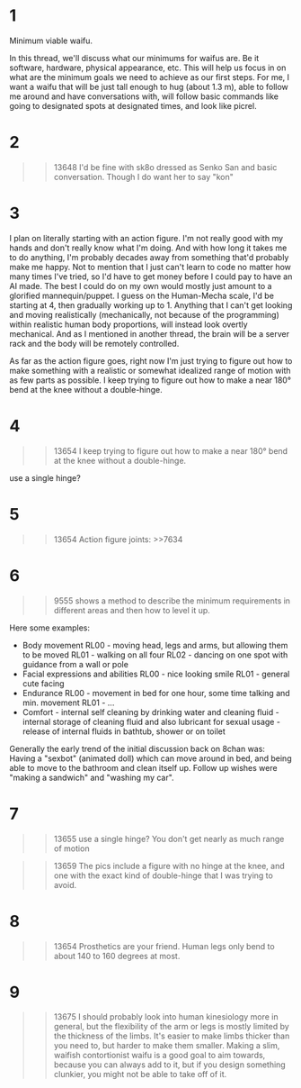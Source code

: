 # 1
Minimum viable waifu.

In this thread, we'll discuss what our minimums for waifus are. Be it software, hardware, physical appearance, etc. This will help us focus in on what are the minimum goals we need to achieve as our first steps. For me, I want a waifu that will be just tall enough to hug (about 1.3 m), able to follow me around and have conversations with, will follow basic commands like going to designated spots at designated times, and look like picrel.

# 2
>>13648
I'd be fine with sk8o dressed as Senko San and basic conversation. Though I do want her to say "kon"

# 3
I plan on literally starting with an action figure. I'm not really good with my hands and don't really know what I'm doing. And with how long it takes me to do anything, I'm probably decades away from something that'd probably make me happy. Not to mention that I just can't learn to code no matter how many times I've tried, so I'd have to get money before I could pay to have an AI made. The best I could do on my own would mostly just amount to a glorified mannequin/puppet. I guess on the Human-Mecha scale, I'd be starting at 4, then gradually working up to 1. Anything that I can't get looking and moving realistically (mechanically, not because of the programming) within realistic human body proportions, will instead look overtly mechanical. And as I mentioned in another thread, the brain will be a server rack and the body will be remotely controlled.

As far as the action figure goes, right now I'm just trying to figure out how to make something with a realistic or somewhat idealized range of motion with as few parts as possible. I keep trying to figure out how to make a near 180° bend at the knee without a double-hinge.

# 4
>>13654
>I keep trying to figure out how to make a near 180° bend at the knee without a double-hinge.

use a single hinge?

# 5
>>13654
Action figure joints: >>7634

# 6
>>9555 shows a method to describe the minimum requirements in different areas and then how to level it up.

Here some examples:
- Body movement
	      RL00 - moving head, legs and arms, but allowing them to be moved
	      RL01 - walking on all four
	      RL02 - dancing on one spot with guidance from a wall or pole
 - Facial expressions and abilities
	      RL00 - nice looking smile
	      RL01 - general cute facing
- Endurance
	      RL00 - movement in bed for one hour, some time talking and min. movement 
	      RL01 - ...
- Comfort
	      - internal self cleaning by drinking water and cleaning fluid
	      - internal storage of cleaning fluid and also lubricant for sexual usage
	      - release of internal fluids in bathtub, shower or on toilet

Generally the early trend of the initial discussion back on 8chan was: Having a "sexbot" (animated doll) which can move around in bed, and being able to move to the bathroom and clean itself up. Follow up wishes were "making a sandwich" and "washing my car".

# 7
>>13655
>use a single hinge?
You don't get nearly as much range of motion

>>13659
The pics include a figure with no hinge at the knee, and one with the exact kind of double-hinge that I was trying to avoid.

# 8
>>13654
Prosthetics are your friend. 
Human legs only bend to about 140 to 160 degrees at most.

# 9
>>13675
I should probably look into human kinesiology more in general, but the flexibility of the arm or legs is mostly limited by the thickness of the limbs. It's easier to make limbs thicker than you need to, but harder to make them smaller. Making a slim, waifish contortionist waifu is a good goal to aim towards, because you can always add to it, but if you design something clunkier, you might not be able to take off of it.

